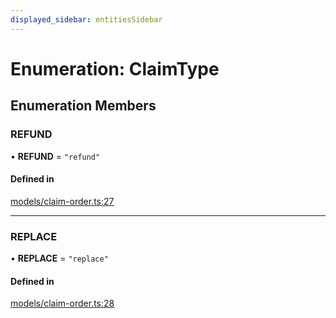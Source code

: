 ```yaml
---
displayed_sidebar: entitiesSidebar
---
```


# Enumeration: ClaimType

## Enumeration Members

### REFUND

• **REFUND** = ``"refund"``

#### Defined in

[models/claim-order.ts:27](https://github.com/medusajs/medusa/blob/b38f73726/packages/medusa/src/models/claim-order.ts#L27)

___

### REPLACE

• **REPLACE** = ``"replace"``

#### Defined in

[models/claim-order.ts:28](https://github.com/medusajs/medusa/blob/b38f73726/packages/medusa/src/models/claim-order.ts#L28)
